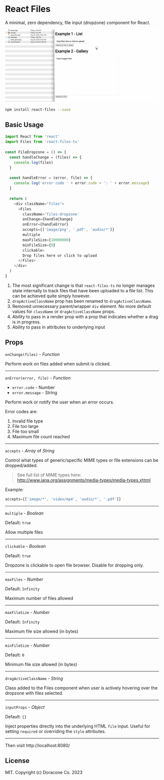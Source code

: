 React Files
=======================

A minimal, zero dependency, file input (dropzone) component for React.


![Alt text](/demo.gif?raw=true "Demo")


```bash
npm install react-files --save
```

## Basic Usage

```js
import React from 'react'
import Files from 'react-files-ts'

const FileDropzone = () => {
  const handleChange = (files) => {
    console.log(files)
  }

  const handleError = (error, file) => {
    console.log('error code ' + error.code + ': ' + error.message)
  }

  return (
    <div className="files">
      <Files
        className='files-dropzone'
        onChange={handleChange}
        onError={handleError}
        accepts={['image/png', '.pdf', 'audio/*']}
        multiple
        maxFileSize={10000000}
        minFileSize={0}
        clickable>
        Drop files here or click to upload
      </Files>
    </div>
  )
}
```

1. The most significant change is that `react-files-ts` no longer manages state internally to track files that have been uploaded to a file list. This can be achieved quite simply however.
2. `dropActiveClassName` prop has been renamed to `dragActiveClassName`.
2. Removed unnecessary parent/wrapper `div` element. No more default values for `className` or `dragActiveClassName` props.
3. Ability to pass in a render prop with a prop that indicates whether a drag is in progress.
4. Ability to pass in attributes to underlying input


## Props

`onChange(files)` - *Function*

Perform work on files added when submit is clicked.

---

`onError(error, file)` - *Function*
  - `error.code` - Number
  - `error.message` - String

Perform work or notify the user when an error occurs.

Error codes are:
1. Invalid file type
2. File too large
3. File too small
4. Maximum file count reached

---

`accepts` - *Array* of *String*

Control what types of generic/specific MIME types or file extensions can be dropped/added.

> See full list of MIME types here: http://www.iana.org/assignments/media-types/media-types.xhtml

Example:
```js
accepts={['image/*', 'video/mp4', 'audio/*', '.pdf']}
```

---

`multiple` - *Boolean*

Default: `true`

Allow multiple files

---

`clickable` - *Boolean*

Default: `true`

Dropzone is clickable to open file browser. Disable for dropping only.

---

`maxFiles` - *Number*

Default: `Infinity`

Maximum number of files allowed

---

`maxFileSize` - *Number*

Default: `Infinity`

Maximum file size allowed (in bytes)

---

`minFileSize` - *Number*

Default: `0`

Minimum file size allowed (in bytes)

---

`dragActiveClassName` - *String*

Class added to the Files component when user is actively hovering over the dropzone with files selected.

---

`inputProps` - *Object*

Default: `{}`

Inject properties directly into the underlying HTML `file` input. Useful for setting `required` or overriding the `style` attributes.

---


Then visit http://localhost:8080/

## License

MIT. Copyright (c) Doracone Co. 2023